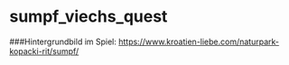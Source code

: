 # sumpf_viechs_quest
###Hintergrundbild im Spiel:
https://www.kroatien-liebe.com/naturpark-kopacki-rit/sumpf/
